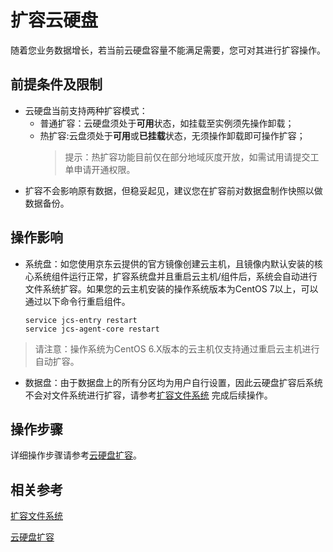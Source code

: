 # 扩容云硬盘

随着您业务数据增长，若当前云硬盘容量不能满足需要，您可对其进行扩容操作。

## 前提条件及限制

* 云硬盘当前支持两种扩容模式：
  * 普通扩容：云硬盘须处于**可用**状态，如挂载至实例须先操作卸载；
  * 热扩容:云盘须处于**可用**或**已挂载**状态，无须操作卸载即可操作扩容；
    >提示：热扩容功能目前仅在部分地域灰度开放，如需试用请提交工单申请开通权限。
* 扩容不会影响原有数据，但稳妥起见，建议您在扩容前对数据盘制作快照以做数据备份。

## 操作影响
* 系统盘：如您使用京东云提供的官方镜像创建云主机，且镜像内默认安装的核心系统组件运行正常，扩容系统盘并且重启云主机/组件后，系统会自动进行文件系统扩容。如果您的云主机安装的操作系统版本为CentOS 7以上，可以通过以下命令行重启组件。
    ```
    service jcs-entry restart
    service jcs-agent-core restart
    ```
> 请注意：操作系统为CentOS 6.X版本的云主机仅支持通过重启云主机进行自动扩容。
* 数据盘：由于数据盘上的所有分区均为用户自行设置，因此云硬盘扩容后系统不会对文件系统进行扩容，请参考[扩容文件系统](http://docs.jdcloud.com/cloud-disk-service/cloud-disk-expansion-overview) 完成后续操作。



## 操作步骤

详细操作步骤请参考[云硬盘扩容](http://docs.jdcloud.com/cn/cloud-disk-service/disk-expand)。

## 相关参考

[扩容文件系统](http://docs.jdcloud.com/cn/cloud-disk-service/cloud-disk-expansion-overview)

[云硬盘扩容](http://docs.jdcloud.com/cn/cloud-disk-service/disk-expand)
